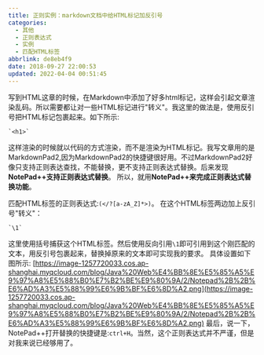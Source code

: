 ```yaml
---
title: 正则实例：markdown文档中给HTML标记加反引号
categories: 
  - 其他
  - 正则表达式
  - 实例
  - 匹配HTML标签
abbrlink: de8eb4f9
date: 2018-09-27 22:00:53
updated: 2022-04-04 00:51:45
---
```

写到HTML这章的时候，在Markdown中添加了好多html标记，这样会引起文章渲染乱码。所以需要都让对一些HTML标记进行"转义"。我这里的做法是，使用反引号把HTML标记包裹起来。如下所示:
```
`<h1>`
```
这样渲染的时候就以代码的方式渲染，而不是渲染为HTML标记。我写文章用的是MarkdownPad2,因为MarkdownPad2的快捷键很好用。不过MarkdownPad2好像只支持正则表达查找，不能替换，更不支持正则表达式替换。后来发现**NotePad++支持正则表达式替换**。
所以，就用**NotePad++来完成正则表达式替换功能**。

匹配HTML标签的正则表达式:`(</?[a-zA_Z]*>)`。
在这个HTML标签两边加上反引号"转义"：
```
`\1`
```
这里使用括号捕获这个HTML标签。然后使用反向引用`\1`即可引用到这个刚匹配的文本，用反引号包裹起来，替换掉原来的文本即可实现我的要求。
具体设置如下图所示:
[https://image-1257720033.cos.ap-shanghai.myqcloud.com/blog/Java%20Web%E4%BB%8E%E5%85%A5%E9%97%A8%E5%88%B0%E7%B2%BE%E9%80%9A/2/Notepad%2B%2B%E6%AD%A3%E5%88%99%E6%9B%BF%E6%8D%A2.png](https://image-1257720033.cos.ap-shanghai.myqcloud.com/blog/Java%20Web%E4%BB%8E%E5%85%A5%E9%97%A8%E5%88%B0%E7%B2%BE%E9%80%9A/2/Notepad%2B%2B%E6%AD%A3%E5%88%99%E6%9B%BF%E6%8D%A2.png)
最后，说一下，NotePad++打开替换的快捷键是:`ctrl+H`。当然，这个正则表达式并不严谨，但是对我来说已经够用了。
